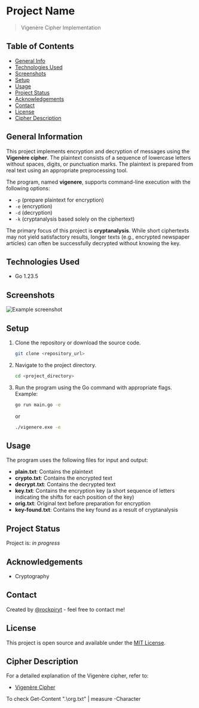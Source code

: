 # Project Name
> Vigenère Cipher Implementation

## Table of Contents
* [General Info](#general-information)
* [Technologies Used](#technologies-used)
* [Screenshots](#screenshots)
* [Setup](#setup)
* [Usage](#usage)
* [Project Status](#project-status)
* [Acknowledgements](#acknowledgements)
* [Contact](#contact)
* [License](#license)
* [Cipher Description](#cipher-description)

## General Information
This project implements encryption and decryption of messages using the **Vigenère cipher**. The plaintext consists of a sequence of lowercase letters without spaces, digits, or punctuation marks. The plaintext is prepared from real text using an appropriate preprocessing tool.

The program, named **vigenere**, supports command-line execution with the following options:

- `-p` (prepare plaintext for encryption)
- `-e` (encryption)
- `-d` (decryption)
- `-k` (cryptanalysis based solely on the ciphertext)

The primary focus of this project is **cryptanalysis**. While short ciphertexts may not yield satisfactory results, longer texts (e.g., encrypted newspaper articles) can often be successfully decrypted without knowing the key.

## Technologies Used
- Go 1.23.5

## Screenshots
![Example screenshot](./img/vigenere.png)

## Setup
1. Clone the repository or download the source code.
    ```bash
    git clone <repository_url>
    ```
2. Navigate to the project directory.
    ```bash
    cd <project_directory>
    ```
3. Run the program using the Go command with appropriate flags. Example:
    ```bash
    go run main.go -e 
    ```
    or 
    ```bash
    ./vigenere.exe -e    
    ```

## Usage
The program uses the following files for input and output:

- **plain.txt**: Contains the plaintext
- **crypto.txt**: Contains the encrypted text
- **decrypt.txt**: Contains the decrypted text
- **key.txt**: Contains the encryption key (a short sequence of letters indicating the shifts for each position of the key)
- **orig.txt**: Original text before preparation for encryption
- **key-found.txt**: Contains the key found as a result of cryptanalysis

## Project Status
Project is: _in progress_ 

## Acknowledgements
- Cryptography

## Contact
Created by [@rockpiryt](https://www.paulinakimakcom/) - feel free to contact me!

## License
This project is open source and available under the [MIT License]().

## Cipher Description
For a detailed explanation of the Vigenère cipher, refer to:
- [Vigenère Cipher](./descriptions/vigenere.md)

To check
Get-Content ".\org.txt" | measure -Character
